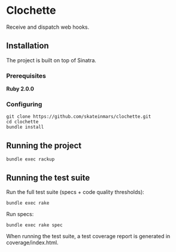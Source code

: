 # Clochette

Receive and dispatch web hooks.

## Installation

The project is built on top of Sinatra.

### Prerequisites

**Ruby 2.0.0**

### Configuring

    git clone https://github.com/skateinmars/clochette.git
    cd clochette
    bundle install

## Running the project

    bundle exec rackup

## Running the test suite

Run the full test suite (specs + code quality thresholds):

    bundle exec rake

Run specs:

    bundle exec rake spec

When running the test suite, a test coverage report is generated in coverage/index.html.
